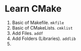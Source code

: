 # Learn CMake
1. Basic of Makefile. `mkfile`
2. Basic of CMakeLists. `cmklist`
3. Add Files. `addf`
4. Add Folders (Libraries).  `addlib`
5. 
